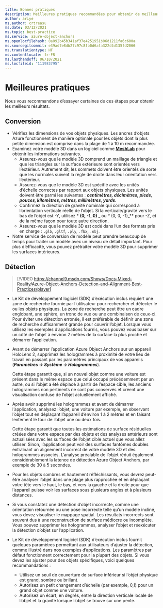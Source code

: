 ```yaml
---
title: Bonnes pratiques
description: Meilleures pratiques recommandées pour obtenir de meilleurs résultats
author: ariye
ms.author: crtreasu
ms.date: 03/12/2021
ms.topic: best-practice
ms.service: azure-object-anchors
ms.openlocfilehash: 0a092b45b341af37e4251951b06d1211fa6c600a
ms.sourcegitcommit: e39ad7e8db27c97c8fb0d6afa322d4d135fd2066
ms.translationtype: HT
ms.contentlocale: fr-FR
ms.lasthandoff: 06/10/2021
ms.locfileid: "111983795"
---
```

# <a name="best-practices"></a>Meilleures pratiques

Nous vous recommandons d’essayer certaines de ces étapes pour obtenir les meilleurs résultats.

## <a name="conversion"></a>Conversion

- Vérifiez les dimensions de vos objets physiques. Les ancres d’objets Azure fonctionnent de manière optimale pour les objets dont la plus petite dimension est comprise dans la plage de 1 à 10 m recommandée.
- Examinez votre modèle 3D dans un logiciel comme [**MeshLab**](https://www.meshlab.net/) pour obtenir les informations suivantes.
  - Assurez-vous que le modèle 3D comprend un maillage de triangle et que les triangles sur la surface extérieure sont orientés vers l’extérieur. Autrement dit, les sommets doivent être orientés de sorte que les normales suivent la règle de droite dans leur orientation vers l’extérieur.
  - Assurez-vous que le modèle 3D est spécifié avec les unités d’échelle correctes par rapport aux objets physiques. Les unités doivent être parmi les suivantes : ***centimètres, décimètres, pieds, pouces, kilomètres, mètres, millimètres, yards***.
  - Confirmez la direction de gravité nominale qui correspond à l’orientation verticale réelle de l’objet. Si la verticale/gravité vers le bas de l’objet est -Y, utilisez * **(0, -1, 0)** _ ou _*_ (0, 0, -1)_** pour -Z, et de la même façon pour toute autre direction.
  - Assurez-vous que le modèle 3D est codé dans l’un des formats pris en charge : `.glb`, `.gltf`, `.ply`, `.fbx`, `.obj`.
- Notre service de conversion de modèle peut prendre beaucoup de temps pour traiter un modèle avec un niveau de détail important. Pour plus d’efficacité, vous pouvez prétraiter votre modèle 3D pour supprimer les surfaces intérieures.

## <a name="detection"></a>Détection

> [!VIDEO https://channel9.msdn.com/Shows/Docs-Mixed-Reality/Azure-Object-Anchors-Detection-and-Alignment-Best-Practices/player]

- Le Kit de développement logiciel (SDK) d’exécution inclus requiert une zone de recherche fournie par l’utilisateur pour rechercher et détecter le ou les objets physiques. La zone de recherche peut être un cadre englobant, une sphère, un tronc de vue ou une combinaison de ceux-ci. Pour éviter une détection erronée, il est préférable de définir une zone de recherche suffisamment grande pour couvrir l’objet. Lorsque vous utilisez les exemples d’applications fournis, vous pouvez vous baser sur un côté de l’objet à environ 2 mètres de la surface la plus proche et démarrer l’application.
- Avant de démarrer l’application Azure Object Anchors sur un appareil HoloLens 2, supprimez les hologrammes à proximité de votre lieu de travail en passant par les paramètres principaux de vos appareils (***Paramètres -> Système -> Hologrammes***).

  Cette étape garantit que, si un nouvel objet comme une voiture est présent dans le même espace que celui occupé précédemment par un autre, ou si l’objet a été déplacé à partir de l’espace cible, les anciens hologrammes non pertinents ne sont pas conservés et créent une visualisation confuse de l’objet actuellement affiché.
- Après avoir supprimé les hologrammes et avant de démarrer l’application, analysez l’objet, une voiture par exemple, en observant l’objet tout en déplaçant l’appareil d’environ 1 à 2 mètres et en faisant lentement le tour de l’objet une ou deux fois.

  Cette étape garantit que toutes les estimations de surface résiduelles créées dans votre espace par des objets et des analyses antérieurs sont actualisées avec les surfaces de l’objet cible actuel que vous allez utiliser. Sinon, l’application peut voir des surfaces fantômes doubles entraînant un alignement incorrect de votre modèle 3D et des hologrammes associés. L’analyse préalable de l’objet réduit également considérablement la latence de détection Azure Object Anchors, par exemple de 30 à 5 secondes.
- Pour les objets sombres et hautement réfléchissants, vous devrez peut-être analyser l’objet dans une plage plus rapprochée et en déplaçant votre tête vers le haut, le bas, et vers la gauche et la droite pour que l’appareil puisse voir les surfaces sous plusieurs angles et à plusieurs distances.
- Si vous constatez une détection d’objet incorrecte, comme une orientation retournée ou une pose incorrecte telle qu’un modèle incliné, vous devez visualiser le mappage spatial. Les résultats incorrects sont souvent dus à une reconstruction de surface médiocre ou incomplète. Vous pouvez supprimer les hologrammes, analyser l’objet et réexécuter la détection d’objet sur l’application.
- Le Kit de développement logiciel (SDK) d’exécution inclus fournit quelques paramètres permettant aux utilisateurs d’ajuster la détection, comme illustré dans nos exemples d’applications. Les paramètres par défaut fonctionnent correctement pour la plupart des objets. Si vous devez les ajuster pour des objets spécifiques, voici quelques recommandations :
  - Utilisez un seuil de couverture de surface inférieur si l’objet physique est grand, sombre ou brillant.
  - Autorisez un petit changement d’échelle (par exemple, 0,1) pour un grand objet comme une voiture.
  - Autorisez un écart, en degrés, entre la direction verticale locale de l’objet et la gravité lorsque l’objet se trouve sur une pente.
